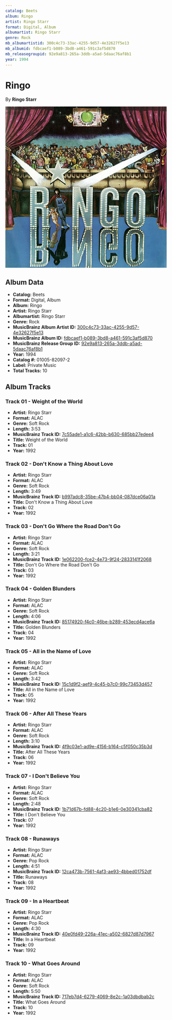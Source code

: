 ```yaml
---
catalog: Beets
album: Ringo
artist: Ringo Starr
format: Digital, Album
albumartist: Ringo Starr
genre: Rock
mb_albumartistid: 300c4c73-33ac-4255-9d57-4e32627f5e13
mb_albumid: fdbcaef1-b089-3bd8-a461-591c3af5d870
mb_releasegroupid: 92e9a813-265a-3ddb-a5ad-5daac76af8b1
year: 1994
---
```


# Ringo

By **Ringo Starr**

![](../../assets/beetscovers/Ringo_Starr-Ringo.jpg)

## Album Data

- **Catalog:** Beets
- **Format:** Digital, Album
- **Album:** Ringo
- **Artist:** Ringo Starr
- **Albumartist:** Ringo Starr
- **Genre:** Rock
- **MusicBrainz Album Artist ID:** [300c4c73-33ac-4255-9d57-4e32627f5e13](https://musicbrainz.org/artist/300c4c73-33ac-4255-9d57-4e32627f5e13)
- **MusicBrainz Album ID:** [fdbcaef1-b089-3bd8-a461-591c3af5d870](https://musicbrainz.org/release/fdbcaef1-b089-3bd8-a461-591c3af5d870)
- **MusicBrainz Release Group ID:** [92e9a813-265a-3ddb-a5ad-5daac76af8b1](https://musicbrainz.org/release-group/92e9a813-265a-3ddb-a5ad-5daac76af8b1)
- **Year:** 1994
- **Catalog #:** 01005-82097-2
- **Label:** Private Music
- **Total Tracks:** 10

## Album Tracks

### Track 01 - Weight of the World

- **Artist:** Ringo Starr
- **Format:** ALAC
- **Genre:** Soft Rock
- **Length:** 3:53
- **MusicBrainz Track ID:** [7c55ade1-a1c6-42bb-b630-685bb27edee4](https://musicbrainz.org/recording/7c55ade1-a1c6-42bb-b630-685bb27edee4)
- **Title:** Weight of the World
- **Track:** 01
- **Year:** 1992

### Track 02 - Don't Know a Thing About Love

- **Artist:** Ringo Starr
- **Format:** ALAC
- **Genre:** Soft Rock
- **Length:** 3:49
- **MusicBrainz Track ID:** [b997adc8-35be-47b4-bb04-087dce06a01a](https://musicbrainz.org/recording/b997adc8-35be-47b4-bb04-087dce06a01a)
- **Title:** Don't Know a Thing About Love
- **Track:** 02
- **Year:** 1992

### Track 03 - Don't Go Where the Road Don't Go

- **Artist:** Ringo Starr
- **Format:** ALAC
- **Genre:** Soft Rock
- **Length:** 3:21
- **MusicBrainz Track ID:** [1e062200-fce2-4e73-9f24-2833141f2068](https://musicbrainz.org/recording/1e062200-fce2-4e73-9f24-2833141f2068)
- **Title:** Don't Go Where the Road Don't Go
- **Track:** 03
- **Year:** 1992

### Track 04 - Golden Blunders

- **Artist:** Ringo Starr
- **Format:** ALAC
- **Genre:** Soft Rock
- **Length:** 4:06
- **MusicBrainz Track ID:** [85174920-f4c0-46be-b289-453ecd4ace6a](https://musicbrainz.org/recording/85174920-f4c0-46be-b289-453ecd4ace6a)
- **Title:** Golden Blunders
- **Track:** 04
- **Year:** 1992

### Track 05 - All in the Name of Love

- **Artist:** Ringo Starr
- **Format:** ALAC
- **Genre:** Soft Rock
- **Length:** 3:42
- **MusicBrainz Track ID:** [15c1d9f2-aef9-4c45-b7c0-99c73453d457](https://musicbrainz.org/recording/15c1d9f2-aef9-4c45-b7c0-99c73453d457)
- **Title:** All in the Name of Love
- **Track:** 05
- **Year:** 1992

### Track 06 - After All These Years

- **Artist:** Ringo Starr
- **Format:** ALAC
- **Genre:** Soft Rock
- **Length:** 3:10
- **MusicBrainz Track ID:** [4f9c03e1-ad9e-4156-b164-c5f050c35b3d](https://musicbrainz.org/recording/4f9c03e1-ad9e-4156-b164-c5f050c35b3d)
- **Title:** After All These Years
- **Track:** 06
- **Year:** 1992

### Track 07 - I Don't Believe You

- **Artist:** Ringo Starr
- **Format:** ALAC
- **Genre:** Soft Rock
- **Length:** 2:48
- **MusicBrainz Track ID:** [1b71d67b-fd88-4c20-b1e6-0e30341cba82](https://musicbrainz.org/recording/1b71d67b-fd88-4c20-b1e6-0e30341cba82)
- **Title:** I Don't Believe You
- **Track:** 07
- **Year:** 1992

### Track 08 - Runaways

- **Artist:** Ringo Starr
- **Format:** ALAC
- **Genre:** Pop Rock
- **Length:** 4:51
- **MusicBrainz Track ID:** [12ca473b-7561-4af3-ae93-4bbed01752df](https://musicbrainz.org/recording/12ca473b-7561-4af3-ae93-4bbed01752df)
- **Title:** Runaways
- **Track:** 08
- **Year:** 1992

### Track 09 - In a Heartbeat

- **Artist:** Ringo Starr
- **Format:** ALAC
- **Genre:** Pop Rock
- **Length:** 4:30
- **MusicBrainz Track ID:** [40e0fd49-226a-41ec-a502-6827d87d7967](https://musicbrainz.org/recording/40e0fd49-226a-41ec-a502-6827d87d7967)
- **Title:** In a Heartbeat
- **Track:** 09
- **Year:** 1992

### Track 10 - What Goes Around

- **Artist:** Ringo Starr
- **Format:** ALAC
- **Genre:** Soft Rock
- **Length:** 5:50
- **MusicBrainz Track ID:** [717eb7d4-6279-4069-8e2c-1a03dbdbab2c](https://musicbrainz.org/recording/717eb7d4-6279-4069-8e2c-1a03dbdbab2c)
- **Title:** What Goes Around
- **Track:** 10
- **Year:** 1992

